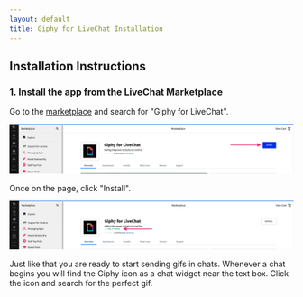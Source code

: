 ```yaml
---
layout: default
title: Giphy for LiveChat Installation
---
```


## Installation Instructions

### 1. Install the app from the LiveChat Marketplace

Go to the [marketplace](https://my.livechatinc.com/marketplace/) and search for "Giphy for LiveChat".

![Picture of Giphy for LiveChat before installation](/assets/img/giphy-for-livechat-uninstalled.png)

Once on the page, click "Install".

![Picture of Giphy for LiveChat after installation](/assets/img/giphy-for-livechat-installed.png)

Just like that you are ready to start sending gifs in chats. Whenever a chat begins you will find the Giphy icon as a chat widget near the text box. Click the icon and search for the perfect gif.
